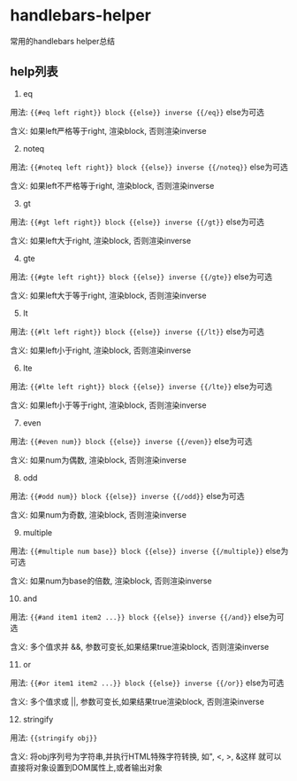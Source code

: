 # handlebars-helper
常用的handlebars helper总结


## help列表

1. eq

  用法: `{{#eq left right}} block {{else}} inverse {{/eq}}` else为可选

  含义: 如果left严格等于right, 渲染block, 否则渲染inverse

2. noteq

  用法: `{{#noteq left right}} block {{else}} inverse {{/noteq}}` else为可选

  含义: 如果left不严格等于right, 渲染block, 否则渲染inverse

3. gt

  用法: `{{#gt left right}} block {{else}} inverse {{/gt}}` else为可选

  含义: 如果left大于right, 渲染block, 否则渲染inverse

4. gte

  用法: `{{#gte left right}} block {{else}} inverse {{/gte}}` else为可选

  含义: 如果left大于等于right, 渲染block, 否则渲染inverse

5. lt

  用法: `{{#lt left right}} block {{else}} inverse {{/lt}}` else为可选

  含义: 如果left小于right, 渲染block, 否则渲染inverse

6. lte

  用法: `{{#lte left right}} block {{else}} inverse {{/lte}}` else为可选

  含义: 如果left小于等于right, 渲染block, 否则渲染inverse

7. even

  用法: `{{#even num}} block {{else}} inverse {{/even}}` else为可选

  含义: 如果num为偶数, 渲染block, 否则渲染inverse

8. odd

  用法: `{{#odd num}} block {{else}} inverse {{/odd}}` else为可选

  含义: 如果num为奇数, 渲染block, 否则渲染inverse

9. multiple

  用法: `{{#multiple num base}} block {{else}} inverse {{/multiple}}` else为可选

  含义: 如果num为base的倍数, 渲染block, 否则渲染inverse

10. and

  用法: `{{#and item1 item2 ...}} block {{else}} inverse {{/and}}` else为可选

  含义: 多个值求并 &&, 参数可变长,如果结果true渲染block, 否则渲染inverse

11. or

  用法: `{{#or item1 item2 ...}} block {{else}} inverse {{/or}}` else为可选

  含义: 多个值求或 ||, 参数可变长,如果结果true渲染block, 否则渲染inverse

12. stringify

  用法: `{{stringify obj}}`

  含义: 将obj序列号为字符串,并执行HTML特殊字符转换, 如", <, >, &这样
        就可以直接将对象设置到DOM属性上,或者输出对象
